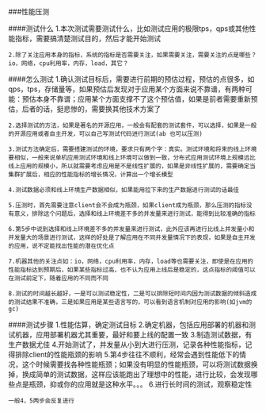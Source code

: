 ###性能压测


####测试什么
	1.本次测试需要测试什么，比如测试应用的极限tps，qps或其他性能指标，需要搞清楚测试目的，然后才能开始测试
	
	2.除了关注应用本身的指标，系统的指标是否需要关注，如果需要关注，需要关注的点是哪些？io，网络，cpu利用率，内存，load，其它？

####怎么测试
	1.确认测试目标后，需要进行前期的预估过程，预估的点很多，如qps，tps，存储量等，如果预估后发现对于应用某个方面来说不靠谱，有两种可能：预估本身不靠谱；应用某个方面支撑不了这个预估值，如果是前者需要重新预估，后者的话，挺悲惨的，需要换其他技术方案了
	
	2.选择测试的方法，如果是著名的开源应用，一般会有配套的测试套件，可以选择，如果是一般的开源应用或者自主开发，可以自己写测试代码进行测试(ab 也可以压测)
	
	3.测试方法确定后，需要搭建测试的环境，要求只有两个字：真实。测试环境和将来的线上环境要相似，一般来说单机应用测试环境和线上环境可以做到一致，分布式应用测试环境上规模远比线上应用的规模小，所以就需要考虑应用是不是线性扩展的，如果是非线性扩展的，需要确定当集群扩展后，相应的性能指标的增长情况，计算出一个增长模型
	
	4.测试数据必须和线上环境生产数据相似，如果能用拉下来的生产数据进行测试的话最佳
	
	5.压测时，首先需要注意client会不会成为瓶颈，如果client成为瓶颈，那么压测的指标没有意义，排除这个问题后，选择和线上环境差不多的并发量来进行测试，能得到比较准确的指标
	
	6.第5步中说到选择和线上环境差不多的并发量来进行测试，此外应该再进行比线上并发量小和并发量大的场景进行测试，这样的好处是了解应用在不同并发量情况下的表现，如果是自主开发的应用，说不定能找出性能的潜在优化点
	
	7.机器其他的关注点如：io，网络，cpu利用率，内存，load等也需要关注，即使是在应用的性能指标达到预期后，如果某些指标过高，也不认为应用上线后是稳定的，这点指标的阈值可以在测试前定下，随着应用的不同而不同
	
	8.测试的时间越长越好，一是可以测试稳定性，二是可以排除短时间内因为测试数据的倾斜造成的测试结果不准确，三是如果应用是某些语言写的，可以看到语言机制对应用的影响(如jvm的gc)
	

####测试步骤
	1.性能估算，确定测试目标
	2.确定机器，包括应用部署的机器和测试机器，应用部署机器尤其重要，最好和要上线的配置一致
	3.制造测试数据，有生产数据尤佳
	4.开始测试了，并发量从小到大进行压测，记录各种性能指标，记得排除client的性能瓶颈的影响
	5.第4步往往不顺利，经常会遇到性能低下的情况，这个时候需要找各种性能瓶颈；如果没有明显的性能瓶颈，可以将测试数据换掉，换成简单的测试数据，这样应该能跑出了理想中的性能，进行比较，会发现哪些点是瓶颈，抑或你的应用就是这种水平。。。
	6.进行长时间的测试，观察稳定性
	
	一般4，5两步会反复进行
	
	









	
	
	
	
	
	
	
	
	
	
